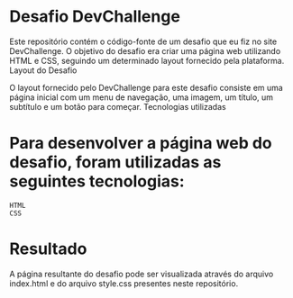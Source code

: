 # Desafio DevChallenge

Este repositório contém o código-fonte de um desafio que eu fiz no site DevChallenge. O objetivo do desafio era criar uma página web utilizando HTML e CSS, seguindo um determinado layout fornecido pela plataforma.
Layout do Desafio

O layout fornecido pelo DevChallenge para este desafio consiste em uma página inicial com um menu de navegação, uma imagem, um título, um subtítulo e um botão para começar.
Tecnologias utilizadas

# Para desenvolver a página web do desafio, foram utilizadas as seguintes tecnologias:

    HTML
    CSS

# Resultado

A página resultante do desafio pode ser visualizada através do arquivo index.html e do arquivo style.css presentes neste repositório.

